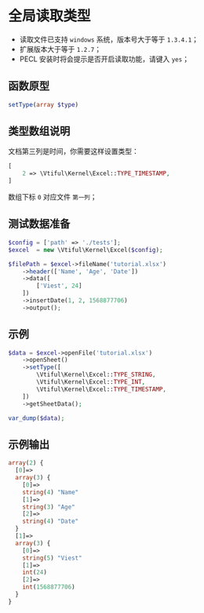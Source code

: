# 全局读取类型

* 读取文件已支持 `windows` 系统，版本号大于等于 `1.3.4.1`；
* 扩展版本大于等于 `1.2.7`；
* PECL 安装时将会提示是否开启读取功能，请键入 `yes`；

## 函数原型

```php
setType(array $type)
```

## 类型数组说明

文档第三列是时间，你需要这样设置类型：

```php
[
    2 => \Vtiful\Kernel\Excel::TYPE_TIMESTAMP,
]
```

数组下标 `0` 对应文件 `第一列`；

## 测试数据准备

```php
$config = ['path' => './tests'];
$excel  = new \Vtiful\Kernel\Excel($config);

$filePath = $excel->fileName('tutorial.xlsx')
    ->header(['Name', 'Age', 'Date'])
    ->data([
        ['Viest', 24]
    ])
    ->insertDate(1, 2, 1568877706)
    ->output();
```

## 示例

```php
$data = $excel->openFile('tutorial.xlsx')
    ->openSheet()
    ->setType([
        \Vtiful\Kernel\Excel::TYPE_STRING,
        \Vtiful\Kernel\Excel::TYPE_INT,
        \Vtiful\Kernel\Excel::TYPE_TIMESTAMP,
    ])
    ->getSheetData();

var_dump($data);
```

## 示例输出

```php
array(2) {
  [0]=>
  array(3) {
    [0]=>
    string(4) "Name"
    [1]=>
    string(3) "Age"
    [2]=>
    string(4) "Date"
  }
  [1]=>
  array(3) {
    [0]=>
    string(5) "Viest"
    [1]=>
    int(24)
    [2]=>
    int(1568877706)
  }
}
```